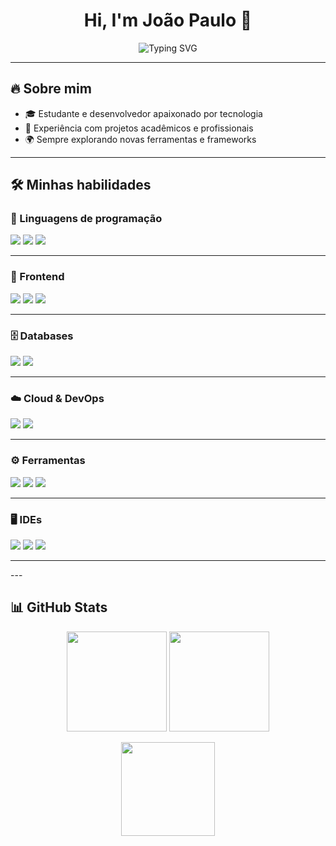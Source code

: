 <h1 align="center">Hi, I'm João Paulo 👋</h1>

<!-- Frase animada -->
<p align="center">
  <img src="https://readme-typing-svg.herokuapp.com?font=Fira+Code&size=22&pause=1000&color=00C853&center=true&vCenter=true&width=500&lines=Sempre+aprendendo+novas+coisas!;Apaixonado+por+tecnologia+🚀;Transformando+ideias+em+projetos+💻" alt="Typing SVG" />
</p>

---

## 🔥 Sobre mim
- 🎓 Estudante e desenvolvedor apaixonado por tecnologia  
- 💼 Experiência com projetos acadêmicos e profissionais  
- 🌍 Sempre explorando novas ferramentas e frameworks  

---

## 🛠️ Minhas habilidades

### 🚀 Linguagens de programação
<p>
  <img src="https://img.shields.io/badge/JavaScript-F7DF1E?style=flat-square&logo=javascript&logoColor=000"/>
  <img src="https://img.shields.io/badge/Python-3776AB?style=flat-square&logo=python&logoColor=fff"/>
  <img src="https://img.shields.io/badge/Node.js-339933?style=flat-square&logo=node.js&logoColor=fff"/>
</p>
<hr>

### 🎨 Frontend 
<p>
  <img src="https://img.shields.io/badge/HTML5-E34F26?style=flat-square&logo=html5&logoColor=fff"/>
  <img src="https://img.shields.io/badge/CSS3-1572B6?style=flat-square&logo=css3&logoColor=fff"/>
  <img src="https://img.shields.io/badge/Electron-47848F?style=flat-square&logo=electron&logoColor=fff"/>
</p>
<hr>

### 🗄️ Databases  
<p>
  <img src="https://img.shields.io/badge/MySQL-4479A1?style=flat-square&logo=mysql&logoColor=fff"/>
  <img src="https://img.shields.io/badge/MongoDB-47A248?style=flat-square&logo=mongodb&logoColor=fff"/>
</p>
<hr>

### ☁️ Cloud & DevOps  
<p>
  <img src="https://img.shields.io/badge/AWS-232F3E?style=flat-square&logo=amazon-aws&logoColor=FF9900"/>
  <img src="https://img.shields.io/badge/Azure-0078D4?style=flat-square&logo=microsoft-azure&logoColor=fff"/>
</p>
<hr>

### ⚙️ Ferramentas 
<p>
  <img src="https://img.shields.io/badge/Git-F05032?style=flat-square&logo=git&logoColor=fff"/>
  <img src="https://img.shields.io/badge/GitHub-181717?style=flat-square&logo=github&logoColor=fff"/>
  <img src="https://img.shields.io/badge/VS%20Code-007ACC?style=flat-square&logo=visual-studio-code&logoColor=fff"/>
</p>
<hr>

### 🖥️ IDEs  
<p>
  <img src="https://img.shields.io/badge/VS%20Code-007ACC?style=flat-square&logo=visual-studio-code&logoColor=fff"/>
  <img src="https://img.shields.io/badge/IntelliJ%20IDEA-000000?style=flat-square&logo=intellij-idea&logoColor=white"/>
  <img src="https://img.shields.io/badge/PyCharm-000000?style=flat-square&logo=pycharm&logoColor=white"/>
</p>
<hr>
---

## 📊 GitHub Stats  
<p align="center">
  <img height="160" src="https://github-readme-stats.vercel.app/api?username=JoaoSantos4b&show_icons=true&theme=tokyonight" />
  <img height="160" src="https://github-readme-streak-stats.herokuapp.com/?user=JoaoSantos4&theme=tokyonight" />
</p>

<p align="center">
  <img height="150" src="https://github-readme-stats.vercel.app/api/top-langs/?username=JoaoSantos4&layout=compact&theme=tokyonight" />
</p>

